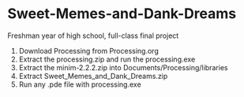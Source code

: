 # Sweet-Memes-and-Dank-Dreams
Freshman year of high school, full-class final project

1. Download Processing from Processing.org
2. Extract the processing.zip and run the processing.exe
3. Extract the minim-2.2.2.zip into Documents/Processing/libraries
4. Extract Sweet_Memes_and_Dank_Dreams.zip
5. Run any .pde file with processing.exe
